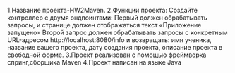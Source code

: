 1.Название проекта-HW2Maven.
2.Функции проекта:
Создайте контроллер с двумя эндпоинтами:
Первый должен обрабатывать запросы, и странице должен отображаться текст «Приложение запущено»
Второй запрос должен обрабатывать запросы с конкретным URL-адресом http://localhost:8080/info и возвращать:
имя ученика,
название вашего проекта,
дату создания проекта,
описание проекта в свободной форме.
3.Проект реализован с помощью фреймворка спринг,сборщика Maven
4.Проект написан на языке Java